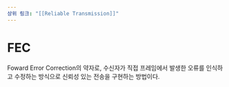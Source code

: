```yaml
---
상위 링크: "[[Reliable Transmission]]"
---
```

# FEC

Foward Error Correction의 약자로, 수신자가 직접 프레임에서 발생한 오류를 인식하고 수정하는 방식으로 신뢰성 있는 전송을 구현하는 방법이다.

